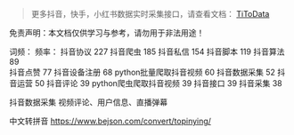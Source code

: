 


>
> 更多抖音，快手，小红书数据实时采集接口，请查看文档： [TiToData](https://www.titodata.com?from=douyinarticle)


免责声明：本文档仅供学习与参考，请勿用于非法用途！


词频：                  频率：
抖音协议                227
抖音爬虫                185
抖音私信                154
抖音脚本                119
抖音算法                89  
抖音点赞                77
抖音设备注册             68
python批量爬取抖音视频    60
抖音数据采集             52
抖音运营                50
抖音评论                39
python爬虫爬取抖音视频    39
抖音接口                39
抖音采集                38

抖音数据采集 视频评论、用户信息、直播弹幕

中文转拼音
https://www.bejson.com/convert/topinying/
